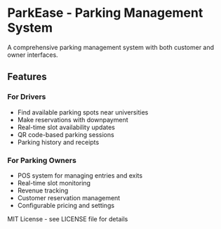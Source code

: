 # ParkEase - Parking Management System

A comprehensive parking management system with both customer and owner interfaces.

## Features

### For Drivers
- Find available parking spots near universities
- Make reservations with downpayment
- Real-time slot availability updates
- QR code-based parking sessions
- Parking history and receipts

### For Parking Owners
- POS system for managing entries and exits
- Real-time slot monitoring
- Revenue tracking
- Customer reservation management
- Configurable pricing and settings


MIT License - see LICENSE file for details
